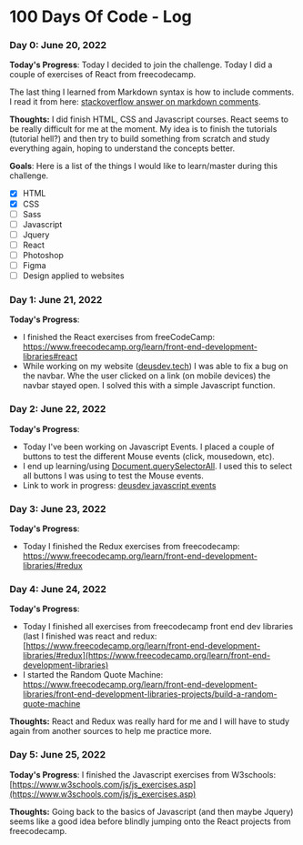 # 100 Days Of Code - Log

### Day 0: June 20, 2022
[comment]: # (delete me or comment me out)

**Today's Progress**: Today I decided to join the challenge. Today I did a couple of exercises of React from freecodecamp.

The last thing I learned from Markdown syntax is how to include comments. I read it from here: [stackoverflow answer on markdown comments](https://stackoverflow.com/questions/4823468/comments-in-markdown).

**Thoughts:** I did finish HTML, CSS and Javascript courses. React seems to be really difficult for me at the moment. My idea is to finish the tutorials (tutorial hell?) and then try to build something from scratch and study everything again, hoping to understand the concepts better.

**Goals**: Here is a list of the things I would like to learn/master during this challenge.

* [x] HTML
* [x] CSS
* [ ] Sass
* [ ] Javascript
* [ ] Jquery
* [ ] React
* [ ] Photoshop
* [ ] Figma
* [ ] Design applied to websites

### Day 1: June 21, 2022

**Today's Progress**: 

* I finished the React exercises from freeCodeCamp: https://www.freecodecamp.org/learn/front-end-development-libraries#react
* While working on my website ([deusdev.tech](http://deusdev.tech/)) I was able to fix a bug on the navbar. Whe the user clicked on a link (on mobile devices) the navbar stayed open. I solved this with a simple Javascript function.

### Day 2: June 22, 2022

**Today's Progress**: 

* Today I've been working on Javascript Events. I placed a couple of buttons to test the different Mouse events (click, mousedown, etc).
* I end up learning/using [Document.querySelectorAll](https://developer.mozilla.org/es/docs/Web/API/Document/querySelectorAll). I used this to select all buttons I was using to test the Mouse events.
* Link to work in progress: [deusdev javascript events](https://deusdev.tech/blog/javascript-events/)

### Day 3: June 23, 2022

**Today's Progress**: 

* Today I finished the Redux exercises from freecodecamp: https://www.freecodecamp.org/learn/front-end-development-libraries/#redux

### Day 4: June 24, 2022

**Today's Progress**: 

* Today I finished all exercises from freecodecamp front end dev libraries (last I finished was react and redux: [https://www.freecodecamp.org/learn/front-end-development-libraries/#redux](https://www.freecodecamp.org/learn/front-end-development-libraries)
* I started the Random Quote Machine: https://www.freecodecamp.org/learn/front-end-development-libraries/front-end-development-libraries-projects/build-a-random-quote-machine

**Thoughts:**
React and Redux was really hard for me and I will have to study again from another sources to help me practice more.

### Day 5: June 25, 2022

**Today's Progress**: I finished the Javascript exercises from W3schools: [https://www.w3schools.com/js/js_exercises.asp](https://www.w3schools.com/js/js_exercises.asp)

**Thoughts:** Going back to the basics of Javascript (and then maybe Jquery) seems like a good idea before blindly jumping onto the React projects from freecodecamp.
